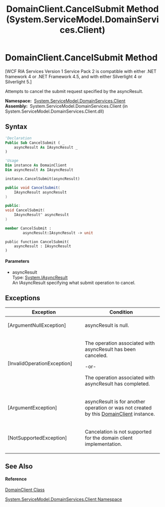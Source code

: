 ﻿---
title: DomainClient.CancelSubmit Method  (System.ServiceModel.DomainServices.Client)
TOCTitle: CancelSubmit Method
ms:assetid: M:System.ServiceModel.DomainServices.Client.DomainClient.CancelSubmit(System.IAsyncResult)
ms:mtpsurl: https://msdn.microsoft.com/en-us/library/system.servicemodel.domainservices.client.domainclient.cancelsubmit(v=VS.91)
ms:contentKeyID: 28755319
ms.date: 01/27/2012
mtps_version: v=VS.91
f1_keywords:
- System.ServiceModel.DomainServices.Client.DomainClient.CancelSubmit
dev_langs:
- CSharp
- JScript
- VB
- FSharp
- c++
api_location:
- System.ServiceModel.DomainServices.Client.dll
api_name:
- System.ServiceModel.DomainServices.Client.DomainClient.CancelSubmit
api_type:
- Managed
topic_type:
- apiref
- kbSyntax
product_family_name: VS
ROBOTS: INDEX,FOLLOW
---

# DomainClient.CancelSubmit Method

\[WCF RIA Services Version 1 Service Pack 2 is compatible with either .NET framework 4 or .NET Framework 4.5, and with either Silverlight 4 or Silverlight 5.\]

Attempts to cancel the submit request specified by the asyncResult.

**Namespace:**  [System.ServiceModel.DomainServices.Client](ff422479\(v=vs.91\).md)  
**Assembly:**  System.ServiceModel.DomainServices.Client (in System.ServiceModel.DomainServices.Client.dll)

## Syntax

``` vb
'Declaration
Public Sub CancelSubmit ( _
    asyncResult As IAsyncResult _
)
```

``` vb
'Usage
Dim instance As DomainClient
Dim asyncResult As IAsyncResult

instance.CancelSubmit(asyncResult)
```

``` csharp
public void CancelSubmit(
    IAsyncResult asyncResult
)
```

``` c++
public:
void CancelSubmit(
    IAsyncResult^ asyncResult
)
```

``` fsharp
member CancelSubmit : 
        asyncResult:IAsyncResult -> unit 
```

``` jscript
public function CancelSubmit(
    asyncResult : IAsyncResult
)
```

#### Parameters

  - asyncResult  
    Type: [System.IAsyncResult](https://msdn.microsoft.com/en-us/library/ft8a6455)  
    An IAsyncResult specifying what submit operation to cancel.  

## Exceptions

<table>
<colgroup>
<col style="width: 50%" />
<col style="width: 50%" />
</colgroup>
<thead>
<tr class="header">
<th>Exception</th>
<th>Condition</th>
</tr>
</thead>
<tbody>
<tr class="odd">
<td>[ArgumentNullException]</td>
<td><p>asyncResult is null.</p></td>
</tr>
<tr class="even">
<td>[InvalidOperationException]</td>
<td><p>The operation associated with asyncResult has been canceled.</p>
<p>-or-</p>
<p>The operation associated with asyncResult has completed.</p></td>
</tr>
<tr class="odd">
<td>[ArgumentException]</td>
<td><p>asyncResult is for another operation or was not created by this <a href="ff422792(v=vs.91).md">DomainClient</a> instance.</p></td>
</tr>
<tr class="even">
<td>[NotSupportedException]</td>
<td><p>Cancelation is not supported for the domain client implementation.</p></td>
</tr>
</tbody>
</table>

## See Also

#### Reference

[DomainClient Class](ff422792\(v=vs.91\).md)

[System.ServiceModel.DomainServices.Client Namespace](ff422479\(v=vs.91\).md)

